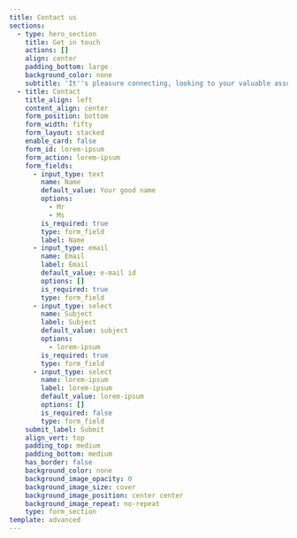 ```yaml
---
title: Contact us
sections:
  - type: hero_section
    title: Get in touch
    actions: []
    align: center
    padding_bottom: large
    background_color: none
    subtitle: 'It''s pleasure connecting, looking to your valuable association'
  - title: Contact
    title_align: left
    content_align: center
    form_position: bottom
    form_width: fifty
    form_layout: stacked
    enable_card: false
    form_id: lorem-ipsum
    form_action: lorem-ipsum
    form_fields:
      - input_type: text
        name: Name
        default_value: Your good name
        options:
          - Mr
          - Ms
        is_required: true
        type: form_field
        label: Name
      - input_type: email
        name: Email
        label: Email
        default_value: e-mail id
        options: []
        is_required: true
        type: form_field
      - input_type: select
        name: Subject
        label: Subject
        default_value: subject
        options:
          - lorem-ipsum
        is_required: true
        type: form_field
      - input_type: select
        name: lorem-ipsum
        label: lorem-ipsum
        default_value: lorem-ipsum
        options: []
        is_required: false
        type: form_field
    submit_label: Submit
    align_vert: top
    padding_top: medium
    padding_bottom: medium
    has_border: false
    background_color: none
    background_image_opacity: 0
    background_image_size: cover
    background_image_position: center center
    background_image_repeat: no-repeat
    type: form_section
template: advanced
---
```

